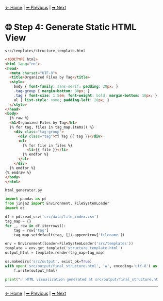 [← Home](./index.md) | [⬅ Previous](./3_tag_files.md) | [➡ Next](./5_move_files.md)
# 🌐 Step 4: Generate Static HTML View

`src/templates/structure_template.html`

```html
<!DOCTYPE html>
<html lang="en">
<head>
  <meta charset="UTF-8">
  <title>Organized Files by Tag</title>
  <style>
    body { font-family: sans-serif; padding: 20px; }
    .tag-group { margin-bottom: 30px; }
    .tag { font-size: 1.5em; font-weight: bold; margin-bottom: 10px; }
    ul { list-style: none; padding-left: 20px; }
  </style>
</head>
<body>
  {% raw %}
  <h1>Organized Files by Tag</h1>
  {% for tag, files in tag_map.items() %}
    <div class="tag-group">
      <div class="tag">🗂 Tag {{ tag }}</div>
      <ul>
        {% for file in files %}
          <li>{{ file }}</li>
        {% endfor %}
      </ul>
    </div>
  {% endfor %}
{% endraw %}
</body>
</html>
```

`html_generator.py`

```python
import pandas as pd
from jinja2 import Environment, FileSystemLoader
import os

df = pd.read_csv('src/data/file_index.csv')
tag_map = {}
for _, row in df.iterrows():
    tag = row['tag']
    tag_map.setdefault(tag, []).append(row['filename'])

env = Environment(loader=FileSystemLoader('src/templates'))
template = env.get_template('structure_template.html')
output_html = template.render(tag_map=tag_map)

os.makedirs('src/output', exist_ok=True)
with open('src/output/final_structure.html', 'w', encoding='utf-8') as f:
    f.write(output_html)

print("✅ HTML visualization generated at src/output/final_structure.html")
```

---
[← Home](./index.md) | [⬅ Previous](./3_tag_files.md) | [➡ Next](./5_move_files.md)
